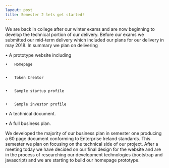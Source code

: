 ```yaml
---
layout: post
title: Semester 2 lets get started!
---
```

We are back in college after our winter exams and are now beginning to develop the technical portion of our delivery. Before our exams we submitted our mid-term delivery which included our plans for our delivery in may 2018. In summary we plan on delivering

•	A prototype website including

    •	Homepage


    •	Token Creator


    •	Sample startup profile


    •	Sample investor profile


•	A technical document.


•	A full business plan.


We developed the majority of our business plan in semester one producing a 60 page document conforming to Enterprise Ireland standards.
This semester we plan on focusing on the technical side of our project. After a meeting today we have decided on our final design for the website and are in the process of researching our development technologies (bootstrap and javascript) and we are starting to build our homepage prototype.
